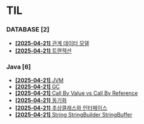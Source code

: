 # TIL
 
### DATABASE [2]
- [**[2025-04-21]**  관계 데이터 모델](https://github.com/A-lass/TIL/blob/main/DATABASE/관계_데이터_모델.md)
- [**[2025-04-21]**  트랜잭션](https://github.com/A-lass/TIL/blob/main/DATABASE/트랜잭션.md)
### Java [6]
- [**[2025-04-21]**  JVM](https://github.com/A-lass/TIL/blob/main/Java/JVM.md)
- [**[2025-04-21]**  GC](https://github.com/A-lass/TIL/blob/main/Java/GC.md)
- [**[2025-04-21]**  Call By Value vs Call By Reference](https://github.com/A-lass/TIL/blob/main/Java/Call_By_Value_vs_Call_By_Reference.md)
- [**[2025-04-21]**  동기화](https://github.com/A-lass/TIL/blob/main/Java/동기화.md)
- [**[2025-04-21]**  추상클래스와 인터페이스](https://github.com/A-lass/TIL/blob/main/Java/추상클래스와_인터페이스.md)
- [**[2025-04-21]**  String StringBuilder StringBuffer](https://github.com/A-lass/TIL/blob/main/Java/String_StringBuilder_StringBuffer.md)
